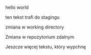 hello world

ten tekst trafi do stagingu

zmiana w working directory

Zmiana w repozytorium zdalnym

Jeszcze więcej tekstu, który wypchnę
